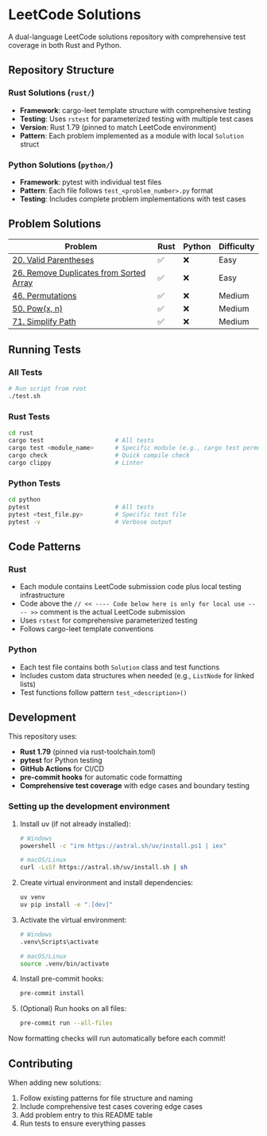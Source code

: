 # LeetCode Solutions

A dual-language LeetCode solutions repository with comprehensive test coverage in both Rust and Python.

## Repository Structure

### Rust Solutions (`rust/`)
- **Framework**: cargo-leet template structure with comprehensive testing
- **Testing**: Uses `rstest` for parameterized testing with multiple test cases
- **Version**: Rust 1.79 (pinned to match LeetCode environment)
- **Pattern**: Each problem implemented as a module with local `Solution` struct

### Python Solutions (`python/`)  
- **Framework**: pytest with individual test files
- **Pattern**: Each file follows `test_<problem_number>.py` format
- **Testing**: Includes complete problem implementations with test cases

## Problem Solutions

| Problem | Rust | Python | Difficulty |
|---------|------|--------|------------|
| [20. Valid Parentheses](https://leetcode.com/problems/valid-parentheses) | ✅ | ❌ | Easy |
| [26. Remove Duplicates from Sorted Array](https://leetcode.com/problems/remove-duplicates-from-sorted-array) | ✅ | ❌ | Easy |
| [46. Permutations](https://leetcode.com/problems/permutations) | ✅ | ❌ | Medium |
| [50. Pow(x, n)](https://leetcode.com/problems/powx-n) | ✅ | ❌ | Medium |
| [71. Simplify Path](https://leetcode.com/problems/simplify-path) | ✅ | ❌ | Medium |

## Running Tests

### All Tests
```bash
# Run script from root
./test.sh
```

### Rust Tests
```bash
cd rust
cargo test                    # All tests
cargo test <module_name>      # Specific module (e.g., cargo test permutations)
cargo check                   # Quick compile check
cargo clippy                  # Linter
```

### Python Tests  
```bash
cd python
pytest                        # All tests
pytest <test_file.py>         # Specific test file
pytest -v                     # Verbose output
```

## Code Patterns

### Rust
- Each module contains LeetCode submission code plus local testing infrastructure
- Code above the `// << ---- Code below here is only for local use ---- >>` comment is the actual LeetCode submission
- Uses `rstest` for comprehensive parameterized testing
- Follows cargo-leet template conventions

### Python
- Each test file contains both `Solution` class and test functions
- Includes custom data structures when needed (e.g., `ListNode` for linked lists)
- Test functions follow pattern `test_<description>()`

## Development

This repository uses:
- **Rust 1.79** (pinned via rust-toolchain.toml)
- **pytest** for Python testing
- **GitHub Actions** for CI/CD
- **pre-commit hooks** for automatic code formatting
- **Comprehensive test coverage** with edge cases and boundary testing

### Setting up the development environment

1. Install uv (if not already installed):
   ```bash
   # Windows
   powershell -c "irm https://astral.sh/uv/install.ps1 | iex"
   
   # macOS/Linux
   curl -LsSf https://astral.sh/uv/install.sh | sh
   ```

2. Create virtual environment and install dependencies:
   ```bash
   uv venv
   uv pip install -e ".[dev]"
   ```

3. Activate the virtual environment:
   ```bash
   # Windows
   .venv\Scripts\activate
   
   # macOS/Linux
   source .venv/bin/activate
   ```

4. Install pre-commit hooks:
   ```bash
   pre-commit install
   ```

5. (Optional) Run hooks on all files:
   ```bash
   pre-commit run --all-files
   ```

Now formatting checks will run automatically before each commit!

## Contributing

When adding new solutions:
1. Follow existing patterns for file structure and naming
2. Include comprehensive test cases covering edge cases
3. Add problem entry to this README table
4. Run tests to ensure everything passes